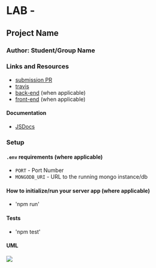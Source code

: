 # LAB - 

## Project Name

### Author: Student/Group Name

### Links and Resources
* [submission PR](http://xyz.com)
* [travis](http://xyz.com)
* [back-end](http://xyz.com) (when applicable)
* [front-end](http://xyz.com) (when applicable)

#### Documentation

* [JSDocs](./docs/index.html)

### Setup
#### `.env` requirements (where applicable)

* `PORT` - Port Number
* `MONGODB_URI` - URL to the running mongo instance/db

#### How to initialize/run your server app (where applicable)

* 'npm run'

  
#### Tests

* 'npm test'

#### UML

![](./assets/x.jpg)
